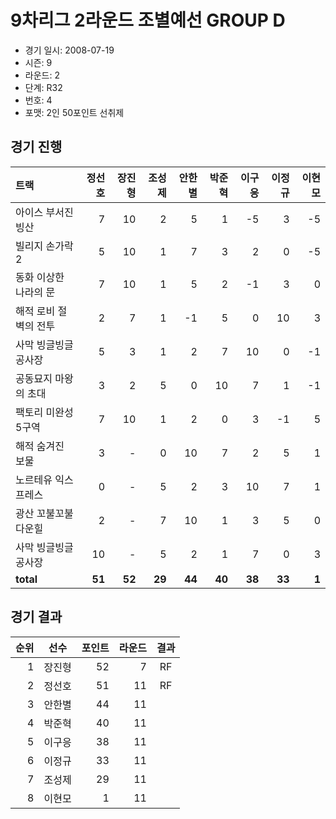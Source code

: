 # 9차리그 2라운드 조별예선 GROUP D

- 경기 일시: 2008-07-19
- 시즌: 9
- 라운드: 2
- 단계: R32
- 번호: 4
- 포맷: 2인 50포인트 선취제





## 경기 진행

| 트랙 | 정선호 | 장진형 | 조성제 | 안한별 | 박준혁 | 이구응 | 이정규 | 이현모 |
|:---|---:|---:|---:|---:|---:|---:|---:|---:|
| 아이스 부서진 빙산 | 7 | 10 | 2 | 5 | 1 | -5 | 3 | -5 |
| 빌리지 손가락 2 | 5 | 10 | 1 | 7 | 3 | 2 | 0 | -5 |
| 동화 이상한 나라의 문 | 7 | 10 | 1 | 5 | 2 | -1 | 3 | 0 |
| 해적 로비 절벽의 전투 | 2 | 7 | 1 | -1 | 5 | 0 | 10 | 3 |
| 사막 빙글빙글 공사장 | 5 | 3 | 1 | 2 | 7 | 10 | 0 | -1 |
| 공동묘지 마왕의 초대 | 3 | 2 | 5 | 0 | 10 | 7 | 1 | -1 |
| 팩토리 미완성 5구역 | 7 | 10 | 1 | 2 | 0 | 3 | -1 | 5 |
| 해적 숨겨진 보물 | 3 | - | 0 | 10 | 7 | 2 | 5 | 1 |
| 노르테유 익스프레스 | 0 | - | 5 | 2 | 3 | 10 | 7 | 1 |
| 광산 꼬불꼬불 다운힐 | 2 | - | 7 | 10 | 1 | 3 | 5 | 0 |
| 사막 빙글빙글 공사장 | 10 | - | 5 | 2 | 1 | 7 | 0 | 3 |
| __total__ | __51__ | __52__ | __29__ | __44__ | __40__ | __38__ | __33__ | __1__ |




## 경기 결과

| 순위 | 선수 | 포인트 | 라운드 | 결과 |
|---:|:---:|---:|---:|:---:|
| 1 | 장진형 | 52 | 7 | RF |
| 2 | 정선호 | 51 | 11 | RF |
| 3 | 안한별 | 44 | 11 |  |
| 4 | 박준혁 | 40 | 11 |  |
| 5 | 이구응 | 38 | 11 |  |
| 6 | 이정규 | 33 | 11 |  |
| 7 | 조성제 | 29 | 11 |  |
| 8 | 이현모 | 1 | 11 |  |

